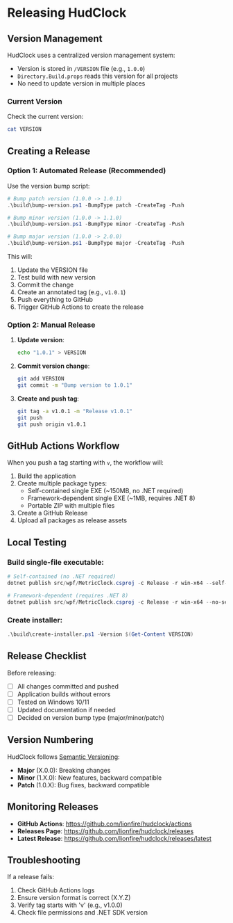 # Releasing HudClock

## Version Management

HudClock uses a centralized version management system:
- Version is stored in `/VERSION` file (e.g., `1.0.0`)
- `Directory.Build.props` reads this version for all projects
- No need to update version in multiple places

### Current Version
Check the current version:
```bash
cat VERSION
```

## Creating a Release

### Option 1: Automated Release (Recommended)

Use the version bump script:
```powershell
# Bump patch version (1.0.0 -> 1.0.1)
.\build\bump-version.ps1 -BumpType patch -CreateTag -Push

# Bump minor version (1.0.0 -> 1.1.0)
.\build\bump-version.ps1 -BumpType minor -CreateTag -Push

# Bump major version (1.0.0 -> 2.0.0)
.\build\bump-version.ps1 -BumpType major -CreateTag -Push
```

This will:
1. Update the VERSION file
2. Test build with new version
3. Commit the change
4. Create an annotated tag (e.g., `v1.0.1`)
5. Push everything to GitHub
6. Trigger GitHub Actions to create the release

### Option 2: Manual Release

1. **Update version**:
   ```bash
   echo "1.0.1" > VERSION
   ```

2. **Commit version change**:
   ```bash
   git add VERSION
   git commit -m "Bump version to 1.0.1"
   ```

3. **Create and push tag**:
   ```bash
   git tag -a v1.0.1 -m "Release v1.0.1"
   git push
   git push origin v1.0.1
   ```

## GitHub Actions Workflow

When you push a tag starting with `v`, the workflow will:
1. Build the application
2. Create multiple package types:
   - Self-contained single EXE (~150MB, no .NET required)
   - Framework-dependent single EXE (~1MB, requires .NET 8)
   - Portable ZIP with multiple files
3. Create a GitHub Release
4. Upload all packages as release assets

## Local Testing

### Build single-file executable:
```powershell
# Self-contained (no .NET required)
dotnet publish src/wpf/MetricClock.csproj -c Release -r win-x64 --self-contained -p:PublishSingleFile=true

# Framework-dependent (requires .NET 8)
dotnet publish src/wpf/MetricClock.csproj -c Release -r win-x64 --no-self-contained -p:PublishSingleFile=true
```

### Create installer:
```powershell
.\build\create-installer.ps1 -Version $(Get-Content VERSION)
```

## Release Checklist

Before releasing:
- [ ] All changes committed and pushed
- [ ] Application builds without errors
- [ ] Tested on Windows 10/11
- [ ] Updated documentation if needed
- [ ] Decided on version bump type (major/minor/patch)

## Version Numbering

HudClock follows [Semantic Versioning](https://semver.org/):
- **Major** (X.0.0): Breaking changes
- **Minor** (1.X.0): New features, backward compatible
- **Patch** (1.0.X): Bug fixes, backward compatible

## Monitoring Releases

- **GitHub Actions**: https://github.com/lionfire/hudclock/actions
- **Releases Page**: https://github.com/lionfire/hudclock/releases
- **Latest Release**: https://github.com/lionfire/hudclock/releases/latest

## Troubleshooting

If a release fails:
1. Check GitHub Actions logs
2. Ensure version format is correct (X.Y.Z)
3. Verify tag starts with 'v' (e.g., v1.0.0)
4. Check file permissions and .NET SDK version